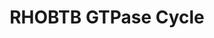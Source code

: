 ---
annotations:
- id: PW:0000003
  parent: signaling pathway
  type: Pathway Ontology
  value: signaling pathway
- id: PW:0000004
  parent: regulatory pathway
  type: Pathway Ontology
  value: regulatory pathway
- id: PW:0000476
  parent: regulatory pathway
  type: Pathway Ontology
  value: cardiovascular system homeostasis pathway
authors:
- ReactomeTeam
- DeSl
description: RHO BTB family belongs to atypical RHO GTPases, which are characterized
  by the absence of GTPase activity. RhoBTB family includes RHOBTB1, RHOBTB2, and
  the more divergent RHOBTB3. RHOBTB1 is a component of a signaling cascade that regulates
  vascular function and blood pressure (Ji and Rivero 2016). RHOBTB2 is involved in
  COP9 signalosome-regulated and CUL3-dependent protein ubiquitination (Berthold et
  al. 2008; Ji and Rivero 2016). RHOBTB3 participates in CUL3 dependent protein ubiquitination,
  vesicle transport, regulation of the cell cycle and modulating the adaptive response
  to hypoxia (Berthold et al. 2008; Ji and Rivero 2016).  View original pathway at
  [http://www.reactome.org/PathwayBrowser/#DIAGRAM=9706574 Reactome].
last-edited: 2021-01-27
organisms:
- Homo sapiens
redirect_from:
- /index.php/Pathway:WP5047
- /instance/WP5047
revision: null
schema-jsonld:
- '@context': https://schema.org/
  '@id': https://wikipathways.github.io/pathways/WP5047.html
  '@type': Dataset
  creator:
    '@type': Organization
    name: WikiPathways
  description: RHO BTB family belongs to atypical RHO GTPases, which are characterized
    by the absence of GTPase activity. RhoBTB family includes RHOBTB1, RHOBTB2, and
    the more divergent RHOBTB3. RHOBTB1 is a component of a signaling cascade that
    regulates vascular function and blood pressure (Ji and Rivero 2016). RHOBTB2 is
    involved in COP9 signalosome-regulated and CUL3-dependent protein ubiquitination
    (Berthold et al. 2008; Ji and Rivero 2016). RHOBTB3 participates in CUL3 dependent
    protein ubiquitination, vesicle transport, regulation of the cell cycle and modulating
    the adaptive response to hypoxia (Berthold et al. 2008; Ji and Rivero 2016).  View
    original pathway at [http://www.reactome.org/PathwayBrowser/#DIAGRAM=9706574 Reactome].
  keywords:
  - 'ADP '
  - ATP
  - 'ATP '
  - 'CCNE1 '
  - 'CDC37 '
  - 'CUL3 '
  - GTP
  - 'GTP '
  - H2O
  - 'HGS '
  - HSP90:CDC37
  - 'HSP90AA1 '
  - 'HSP90AB1 '
  - 'HTR7 '
  - 'LRRC41 '
  - 'PLIN3 '
  - Pi
  - 'RAB9A '
  - 'RAB9B '
  - RHOBTB1
  - 'RHOBTB1 '
  - RHOBTB1 interacting
  - RHOBTB1:GTP
  - RHOBTB1:GTP:RHOBTB1
  - RHOBTB2
  - 'RHOBTB2 '
  - RHOBTB2 interacting
  - RHOBTB2:GTP
  - RHOBTB2:GTP:RHOBTB2
  - RHOBTB3
  - 'RHOBTB3 '
  - RHOBTB3 interacting
  - RHOBTB3:ADP
  - RHOBTB3:ATP
  - RHOBTB3:ATP:RHOBTB3
  - 'ROCK1 '
  - 'ROCK2 '
  - 'VHL '
  - interacting
  - proteins
  license: CC0
  name: RHOBTB GTPase Cycle
seo: CreativeWork
title: RHOBTB GTPase Cycle
wpid: WP5047
---